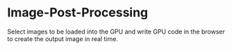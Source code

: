 # Image-Post-Processing
Select images to be loaded into the GPU and write GPU code in the browser to create the output image in real time.
